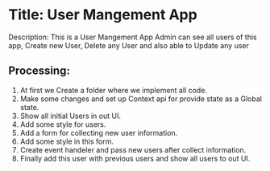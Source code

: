 <h1>Title: User Mangement App</h1>
<article> <span> Description: </span> This is a User Mangement App Admin can see all users of this app, Create new User, Delete any User and also able to Update any user </article>

<h2> Processing: </h2>
<ol type="1">
  <li> At first we Create a folder where we implement all code. </li>
  <li> Make some changes and set up Context api for provide state as a Global state. </li>
  <li> Show all initial Users in out UI. </li>
  <li> Add some style for users. </li>
  <li> Add a form for collecting new user information. </li>
  <li> Add some style in this form. </li>
  <li> Create event handeler and pass new users after collect information. </li>
  <li> Finally add this user with previous users and show all users to out UI. </li>
   
</ol>  

